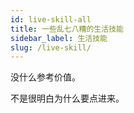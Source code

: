 ```yaml
---
id: live-skill-all
title: 一些乱七八糟的生活技能
sidebar_label: 生活技能
slug: /live-skill/
---
```

没什么参考价值。

不是很明白为什么要点进来。